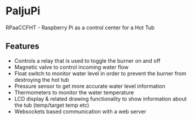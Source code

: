 # PaljuPi

RPaaCCFHT - Raspberry Pi as a control center for a Hot Tub

## Features

* Controls a relay that is used to toggle the burner on and off
* Magnetic valve to control incoming water flow
* Float switch to monitor water level in order to prevent the burner from destroying the hot tub
* Pressure sensor to get more accurate water level information
* Thermometers to monitor the water temperature
* LCD display & related drawing functionality to show information about the tub (temp/target temp etc)
* Websockets based communication with a web server